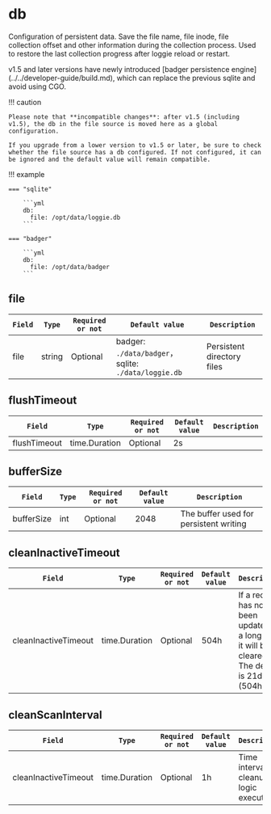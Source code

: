 # db

Configuration of persistent data. Save the file name, file inode, file collection offset and other information during the collection process. Used to restore the last collection progress after loggie reload or restart.

v1.5 and later versions have newly introduced [badger persistence engine] (../../developer-guide/build.md), which can replace the previous sqlite and avoid using CGO.

!!! caution

    Please note that **incompatible changes**: after v1.5 (including v1.5), the db in the file source is moved here as a global configuration.

    If you upgrade from a lower version to v1.5 or later, be sure to check whether the file source has a db configured. If not configured, it can be ignored and the default value will remain compatible.

!!! example

    === "sqlite"

        ```yml
        db:
          file: /opt/data/loggie.db
        ```

    === "badger"

        ```yml
        db:
          file: /opt/data/badger
        ```        

## file

| `Field` | `Type` | `Required or not` | `Default value` | `Description` |
| ---------- | ----------- | ----------- | --------- | -------- |
| file | string  |    Optional    |   badger: `./data/badger`，sqlite: `./data/loggie.db`   | Persistent directory files |

## flushTimeout

| `Field` | `Type` | `Required or not` | `Default value` | `Description` |
| ---------- | ----------- | ----------- | --------- | -------- |
| flushTimeout | time.Duration  |    Optional    |   2s   |  |

## bufferSize

| `Field` | `Type` | `Required or not` | `Default value` | `Description` |
| ---------- | ----------- | ----------- | --------- | -------- |
| bufferSize | int  |    Optional    |   2048   | The buffer used for persistent writing |

## cleanInactiveTimeout

| `Field` | `Type` | `Required or not` | `Default value` | `Description` |
| ---------- | ----------- | ----------- | --------- | -------- |
| cleanInactiveTimeout | time.Duration  |    Optional    |   504h   | If a record has not been updated for a long time, it will be cleared. The default is 21d (504h). |

## cleanScanInterval

| `Field` | `Type` | `Required or not` | `Default value` | `Description` |
| ---------- | ----------- | ----------- | --------- | -------- |
| cleanInactiveTimeout | time.Duration  |    Optional    |   1h   | Time interval for cleanup logic execution |
